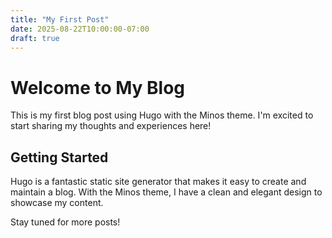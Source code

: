 ```yaml
---
title: "My First Post"
date: 2025-08-22T10:00:00-07:00
draft: true
---
```


# Welcome to My Blog

This is my first blog post using Hugo with the Minos theme. I'm excited to start sharing my thoughts and experiences here!

## Getting Started

Hugo is a fantastic static site generator that makes it easy to create and maintain a blog. With the Minos theme, I have a clean and elegant design to showcase my content.

Stay tuned for more posts!